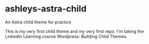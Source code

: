 # ashleys-astra-child
An Astra child theme for practice

This is my very first child theme and my very first repo. I'm taking the LinkedIn Learning course Wordpress: Building Child Themes.
